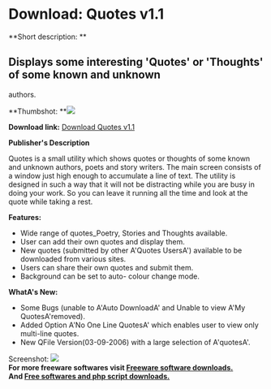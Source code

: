 # Download: Quotes v1.1

**Short description: **

## Displays some interesting 'Quotes' or 'Thoughts' of some known and unknown
authors.

  
**Thumbshot: **![](http://www.freewarefiles.com/screenshot/Quotes_Main_Window_md.gif)   
  
**Download link:** [Download Quotes v1.1](http://freesoftwares.boysofts.com/Quotes-V_program_24701.html)  
  

**Publisher's Description**  
  

Quotes is a small utility which shows quotes or thoughts of some known and
unknown authors, poets and story writers. The main screen consists of a window
just high enough to accumulate a line of text. The utility is designed in such
a way that it will not be distracting while you are busy in doing your work.
So you can leave it running all the time and look at the quote while taking a
rest.

**Features:**

  * Wide range of quotes_Poetry, Stories and Thoughts available. 
  * User can add their own quotes and display them. 
  * New quotes (submitted by other A'Quotes UsersA') available to be downloaded from various sites. 
  * Users can share their own quotes and submit them. 
  * Background can be set to auto- colour change mode.

**WhatA's New:**

  * Some Bugs (unable to A'Auto DownloadA' and Unable to view A'My QuotesA'removed).
  * Added Option A'No One Line QuotesA' which enables user to view only multi-line quotes.
  * New QFile Version(03-09-2006) with a large selection of A'quotesA'.

  
  
Screenshot:
![](http://www.freewarefiles.com/screenshot/Quotes_Main_Window.gif)  
**For more freeware softwares visit [Freeware software downloads.](http://freesoftwares.boysofts.com/)**   
**And [Free softwares and php script downloads.](http://www.boysofts.com/)**

